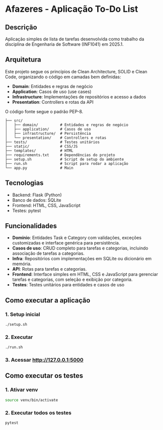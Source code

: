 # Afazeres - Aplicação To-Do List

## Descrição
Aplicação simples de lista de tarefas desenvolvida como trabalho da disciplina de Engenharia de Software (INF1041) em 2025.1.

## Arquitetura
Este projeto segue os princípios de Clean Architecture, SOLID e Clean Code, organizando o código em camadas bem definidas:

- **Domain**: Entidades e regras de negócio
- **Application**: Casos de uso (use cases)
- **Infrastructure**: Implementações de repositórios e acesso a dados
- **Presentation**: Controllers e rotas da API

O código fonte segue o padrão PEP-8.

```
├── src/
│   ├── domain/          # Entidades e regras de negócio
│   ├── application/     # Casos de uso
│   ├── infrastructure/  # Persistência
│   └── presentation/    # Controllers e rotas
├── tests/               # Testes unitários
├── static/              # CSS/JS
├── templates/           # HTML
├── requirements.txt     # Dependências do projeto
├── setup.sh             # Script de setup do ambiente
├── run.sh               # Script para rodar a aplicação
└── app.py               # Main
```

## Tecnologias
- Backend: Flask (Python)
- Banco de dados: SQLite
- Frontend: HTML, CSS, JavaScript
- Testes: pytest

## Funcionalidades

- **Domínio**: Entidades Task e Category com validações, exceções customizadas e interface genérica para persistência.
- **Casos de uso**: CRUD completo para tarefas e categorias, incluindo associação de tarefas a categorias.
- **Infra**: Repositórios com implementações em SQLite ou dicionário em memória.
- **API**: Rotas para tarefas e categorias.
- **Frontend**: Interface simples em HTML, CSS e JavaScript para gerenciar tarefas e categorias, com seleção e exibição por categoria.
- **Testes**: Testes unitários para entidades e casos de uso

## Como executar a aplicação

### 1. Setup inicial
```bash
./setup.sh
```

### 2. Executar
```bash
./run.sh
```

### 3. Acessar http://127.0.0.1:5000

## Como executar os testes

### 1. Ativar venv

```bash
source venv/bin/activate
```

### 2. Executar todos os testes
```bash
pytest
```
